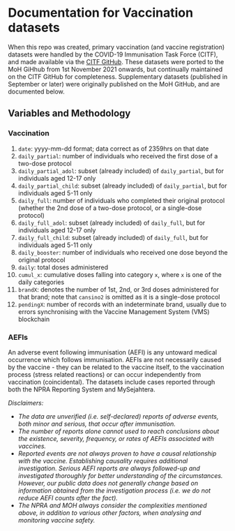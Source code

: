# Documentation for Vaccination datasets

When this repo was created, primary vaccination (and vaccine registration) datasets were handled by the COVID-19 Immunisation Task Force (CITF), and made available via the [CITF GitHub](https://github.com/CITF-Malaysia/citf-public). These datasets were ported to the MoH GiHhub from 1st November 2021 onwards, but continually maintained on the CITF GitHub for completeness. Supplementary datasets (published in September or later) were originally published on the MoH GitHub, and are documented below.


## Variables and Methodology

### Vaccination

1) `date`: yyyy-mm-dd format; data correct as of 2359hrs on that date
2) `daily_partial`: number of individuals who received the first dose of a two-dose protocol
3) `daily_partial_adol`: subset (already included) of `daily_partial`, but for individuals aged 12-17 only
4) `daily_partial_child`: subset (already included) of `daily_partial`, but for individuals aged 5-11 only
5) `daily_full`: number of individuals who completed their original protocol (whether the 2nd dose of a two-dose protocol, or a single-dose protocol)
6) `daily_full_adol`: subset (already included) of `daily_full`, but for individuals aged 12-17 only
7) `daily_full_child`: subset (already included) of `daily_full`, but for individuals aged 5-11 only
8) `daily_booster`: number of individuals who received one dose beyond the original protocol
9) `daily`: total doses administered
10) `cumul_x`: cumulative doses falling into category `x`, where `x` is one of the daily categories
11) `brandX`: denotes the number of 1st, 2nd, or 3rd doses administered for that brand; note that `cansino2` is omitted as it is a single-dose protocol
12) `pendingX`: number of records with an indeterminate brand, usually due to errors synchronising with the Vaccine Management System (VMS) blockchain

### AEFIs

An adverse event following immunisation (AEFI) is any untoward medical occurrence which follows immunisation. AEFIs are not necessarily caused by the vaccine - they can be related to the vaccine itself, to the vaccination process (stress related reactions) or can occur independently from vaccination (coincidental). The datasets include cases reported through both the NPRA Reporting System and MySejahtera.


_Disclaimers:_ 
- _The data are unverified (i.e. self-declared) reports of adverse events, both minor and serious, that occur after immunisation._
- _The number of reports alone cannot used to reach conclusions about the existence, severity, frequency, or rates of AEFIs associated with vaccines._
- _Reported events are not always proven to have a causal relationship with the vaccine. Establishing causality requires additional investigation. Serious AEFI reports are always followed-up and investigated thoroughly for better understanding of the circumstances. However, our public data does not generally change based on information obtained from the investigation process (i.e. we do not reduce AEFI counts after the fact)._
- _The NPRA and MOH always consider the complexities mentioned above, in addition to various other factors, when analysing and monitoring vaccine safety._
